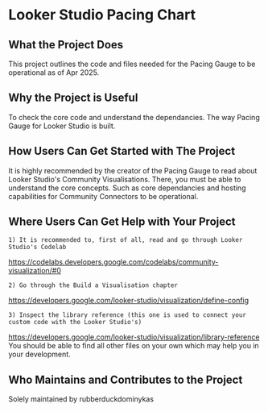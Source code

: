 <h1>Looker Studio Pacing Chart</h1>

<h2>What the Project Does</h2>
<p>This project outlines the code and files needed for the Pacing Gauge to be operational as of Apr 2025.</p>

<h2>Why the Project is Useful</h2>
<p>To check the core code and understand the dependancies. The way Pacing Gauge for Looker Studio is built.</p>

<h2>How Users Can Get Started with The Project</h2>
    <p>It is highly recommended by the creator of the Pacing Gauge to read about Looker Studio's Community Visualisations. There, you must be able to understand the core concepts. Such as core dependancies and hosting capabilities for Community Connectors to be operational.</p>
<h2>Where Users Can Get Help with Your Project</h2>

    1) It is recommended to, first of all, read and go through Looker Studio's Codelab
	
https://codelabs.developers.google.com/codelabs/community-visualization/#0
    
	2) Go through the Build a Visualisation chapter
 
 https://developers.google.com/looker-studio/visualization/define-config
 
	3) Inspect the library reference (this one is used to connect your custom code with the Looker Studio's)
 
 https://developers.google.com/looker-studio/visualization/library-reference
 You should be able to find all other files on your own which may help you in your development.

<h2>Who Maintains and Contributes to the Project</h2>
<p>Solely maintained by rubberduckdominykas</p>
